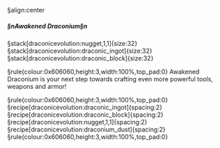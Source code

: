 §align:center
##### §nAwakened Draconium§n

§stack[draconicevolution:nugget,1,1]{size:32} §stack[draconicevolution:draconic_ingot]{size:32} §stack[draconicevolution:draconic_block]{size:32}

§rule{colour:0x606060,height:3,width:100%,top_pad:0}
Awakened Draconium is your next step towards crafting even more powerful tools, weapons and armor!

§rule{colour:0x606060,height:3,width:100%,top_pad:0}
§recipe[draconicevolution:draconic_ingot]{spacing:2}§recipe[draconicevolution:draconic_block]{spacing:2}§recipe[draconicevolution:nugget,1,1]{spacing:2}§recipe[draconicevolution:draconium_dust]{spacing:2}
§rule{colour:0x606060,height:3,width:100%,top_pad:0}
